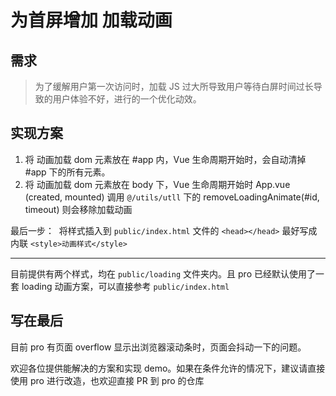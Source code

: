 为首屏增加 加载动画
====

## 需求

> 为了缓解用户第一次访问时，加载 JS 过大所导致用户等待白屏时间过长导致的用户体验不好，进行的一个优化动效。

## 实现方案

1. 将 动画加载 dom 元素放在 #app 内，Vue 生命周期开始时，会自动清掉 #app 下的所有元素。
2. 将 动画加载 dom 元素放在 body 下，Vue 生命周期开始时 App.vue (created, mounted) 调用
   `@/utils/utll` 下的 removeLoadingAnimate(#id, timeout) 则会移除加载动画

最后一步：
​ 将样式插入到 `public/index.html` 文件的 `<head></head>` 最好写成内联 `<style>动画样式</style>`



----

目前提供有两个样式，均在 `public/loading` 文件夹内。且 pro 已经默认使用了一套 loading 动画方案，可以直接参考
`public/index.html`

## 写在最后

目前 pro 有页面 overflow 显示出浏览器滚动条时，页面会抖动一下的问题。

欢迎各位提供能解决的方案和实现 demo。如果在条件允许的情况下，建议请直接使用 pro 进行改造，也欢迎直接 PR
到 pro 的仓库
